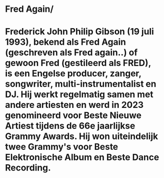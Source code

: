 <h1>Fred Again/<h1>
<body>Frederick John Philip Gibson (19 juli 1993), bekend als Fred Again (geschreven als Fred again..) of gewoon Fred (gestileerd als FRED), is een Engelse producer, zanger, songwriter, multi-instrumentalist en DJ. Hij werkt regelmatig samen met andere artiesten en werd in 2023 genomineerd voor Beste Nieuwe Artiest tijdens de 66e jaarlijkse Grammy Awards. Hij won uiteindelijk twee Grammy's voor Beste Elektronische Album en Beste Dance Recording.</body>
